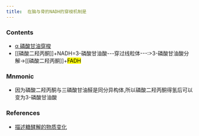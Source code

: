 ```yaml
---
title:  在脑与骨的NADH的穿梭机制是
--- 
```


### Contents
- [α 磷酸甘油穿梭](/α-磷酸甘油穿梭)
- [[磷酸二羟丙酮]]+NADH=3-磷酸甘油酸---穿过线粒体---:>3-磷酸甘油酸分解→[[磷酸二羟丙酮]]+<mark>FADH</mark>
### Mnmonic
- 因为磷酸二羟丙酮与三磷酸甘油醛是同分异构体,所以磷酸二羟丙酮得氢后可以变为3-磷酸甘油酸

### References
- [描述糖酵解的物质变化](/描述糖酵解的物质变化)
